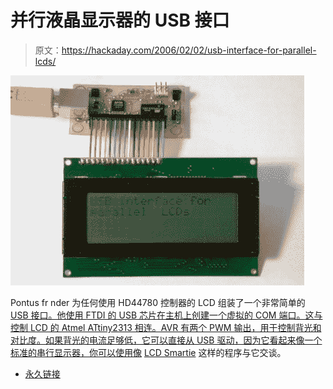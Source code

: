# 并行液晶显示器的 USB 接口

> 原文：<https://hackaday.com/2006/02/02/usb-interface-for-parallel-lcds/>

![](img/25ef89a7c562616ed20b395324e9cee2.png "usblcdtop")

Pontus fr nder 为任何使用 HD44780 控制器的 LCD 组装了一个非常简单的 [USB 接口。他使用 FTDI 的 USB 芯片在主机上创建一个虚拟的 COM 端口。这与控制 LCD 的 Atmel ATtiny2313 相连。AVR 有两个 PWM 输出，用于控制背光和对比度。如果背光的电流足够低，它可以直接从 USB 驱动，因为它看起来像一个标准的串行显示器，你可以使用像](http://www.e.kth.se/%7Epontusf/usb2lcd.html) [LCD Smartie](http://lcdsmartie.sourceforge.net/) 这样的程序与它交谈。

*   [永久链接](http://www.e.kth.se/~pontusf/usb2lcd.html)